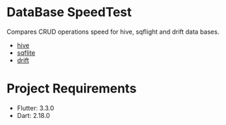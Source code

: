 # DataBase SpeedTest

Compares CRUD operations speed for hive, sqflight and drift data bases.

- [hive](https://pub.dev/packages/hive)
- [sqflite](https://pub.dev/packages/sqflite)
- [drift](https://pub.dev/packages/drift)

# Project Requirements

- Flutter: 3.3.0
- Dart: 2.18.0
